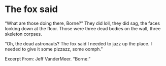 # The fox said

“What are those doing there, Borne?” They did loll, they did sag, the faces looking down at the floor. Those were three dead bodies on the wall, three skeleton corpses.

“Oh, the dead astronauts? The fox said I needed to jazz up the place. I needed to give it some pizzazz, some oomph.”

Excerpt From: Jeff VanderMeer. “Borne.”
